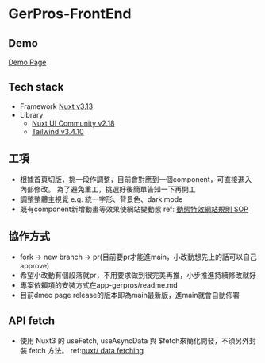 # GerPros-FrontEnd

## Demo

[Demo Page](https://main.d1hm4l1a6kz6r6.amplifyapp.com/)

## Tech stack

- Framework [Nuxt v3.13](https://nuxt.com/)
- Library
  - [Nuxt UI Community v2.18](https://ui.nuxt.com/)
  - [Tailwind v3.4.10](https://tailwindcss.com/docs/installation)

## 工項

- 根據首頁切版，挑一段作調整，目前會對應到一個component，可直接進入內部修改。 為了避免重工，挑選好後簡單告知一下再開工
- 調整整體主視覺 e.g. 統一字形、背景色、dark mode
- 既有component新增動畫等效果使網站變動態 ref: [動態特效網站規則 SOP](https://blockstudio.tw/blog/web-animation-sop/)

## 協作方式

- fork -> new branch -> pr(目前要pr才能進main，小改動想先上的話可以自己approve)
- 希望小改動有個段落就pr，不用要求做到很完美再推，小步推進持續修改就好
- 專案依賴項的安裝方式在app-gerpros/readme.md
- 目前dmeo page release的版本即為main最新版，進main就會自動佈署

## API fetch

- 使用 Nuxt3 的 useFetch, useAsyncData 與 $fetch來簡化開發，不須另外封裝 fetch 方法。 ref:[nuxt/ data fetching](https://nuxt.com/docs/getting-started/data-fetching)